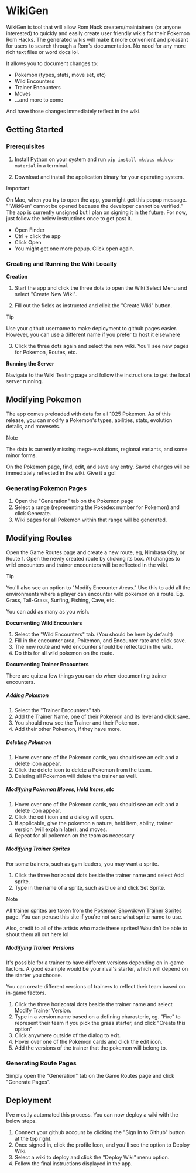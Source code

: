 # WikiGen

WikiGen is tool that will allow Rom Hack creaters/maintainers (or anyone interested) to quickly and easily create user friendly wikis for their Pokemon Rom Hacks. The generated wikis will make it more convenient and pleasant for users to search through a Rom's documentation. No need for any more rich text files or word docs lol.

It allows you to document changes to:

- Pokemon (types, stats, move set, etc)
- Wild Encounters
- Trainer Encounters
- Moves
- ...and more to come

And have those changes immediately reflect in the wiki.

## Getting Started

### Prerequisites

1. Install [Python](https://www.python.org/downloads/) on your system and run `pip install mkdocs mkdocs-material` in a terminal.

2. Download and install the application binary for your operating system.

> [!IMPORTANT]
> On Mac, when you try to open the app, you might get this popup message. "'WikiGen' cannot be opened because the developer cannot be verified."
> The app is currently unsigned but I plan on signing it in the future. For now, just follow the below instructions once to get past it.
> - Open Finder
> - Ctrl + click the app
> - Click Open
> - You might get one more popup. Click open again.

### Creating and Running the Wiki Locally

**Creation**

1. Start the app and click the three dots to open the Wiki Select Menu and select "Create New Wiki".

2. Fill out the fields as instructed and click the "Create Wiki" button.

> [!TIP]
> Use your github username to make deployment to github pages easier.
> However, you can use a different name if you prefer to host it elsewhere

3. Click the three dots again and select the new wiki. You'll see new pages for Pokemon, Routes, etc.

**Running the Server**

Navigate to the Wiki Testing page and follow the instructions to get the local server running.

## Modifying Pokemon

The app comes preloaded with data for all 1025 Pokemon. As of this release, you can modify a Pokemon's types, abilities, stats, evolution details, and movesets.

> [!NOTE]
> The data is currently missing mega-evolutions, regional variants, and some minor forms.

On the Pokemon page, find, edit, and save any entry. Saved changes will be immediately reflected in the wiki. Give it a go!

### Generating Pokemon Pages

1. Open the "Generation" tab on the Pokemon page
2. Select a range (representing the Pokedex number for Pokemon) and click Generate.
3. Wiki pages for all Pokemon within that range will be generated.

## Modifying Routes

Open the Game Routes page and create a new route, eg, Nimbasa City, or Route 1. Open the newly created route by clicking its box. All changes to wild encounters and trainer encounters will be reflected in the wiki.

> [!TIP]
> You'll also see an option to "Modify Encounter Areas." Use this to add all the environments where a player can encounter wild pokemon on a route. Eg. Grass, Tall-Grass, Surfing, Fishing, Cave, etc.
>
> You can add as many as you wish.

**Documenting Wild Encounters**

1. Select the "Wild Encounters" tab. (You should be here by default)
2. Fill in the encounter area, Pokemon, and Encounter rate and click save.
3. The new route and wild encounter should be reflected in the wiki.
4. Do this for all wild pokemon on the route.

**Documenting Trainer Encounters**

There are quite a few things you can do when documenting trainer encounters.

##### Adding Pokemon

1. Select the "Trainer Encounters" tab
2. Add the Trainer Name, one of their Pokemon and its level and click save.
3. You should now see the Trainer and their Pokemon.
4. Add their other Pokemon, if they have more.

##### Deleting Pokemon

1. Hover over one of the Pokemon cards, you should see an edit and a delete icon appear.
2. Click the delete icon to delete a Pokemon from the team.
3. Deleting all Pokemon will delete the trainer as well.


##### Modifying Pokemon Moves, Held Items, etc

1. Hover over one of the Pokemon cards, you should see an edit and a delete icon appear.
2. Click the edit icon and a dialog will open.
3. If applicable, give the pokemon a nature, held item, ability, trainer version (will explain later), and moves.
4. Repeat for all pokemon on the team as necessary

##### Modifying Trainer Sprites

For some trainers, such as gym leaders, you may want a sprite.

1. Click the three horizontal dots beside the trainer name and select Add sprite.
2. Type in the name of a sprite, such as blue and click Set Sprite.

> [!NOTE]
> All trainer sprites are taken from the [Pokemon Showdown Trainer Sprites](https://play.pokemonshowdown.com/sprites/trainers/) page.
> You can peruse this site if you're not sure what sprite name to use.
>
> Also, credit to all of the artists who made these sprites! Wouldn't be able to shout them all out here lol

##### Modifying Trainer Versions

It's possible for a trainer to have different versions depending on in-game factors. A good example would be your rival's starter, which will depend on the starter you choose.

You can create different versions of trainers to reflect their team based on in-game factors.

1. Click the three horizontal dots beside the trainer name and select Modify Trainer Version.
2. Type in a version name based on a defining charasteric, eg. "Fire" to represent their team if you pick the grass starter, and click "Create this option"
3. Click anywhere outside of the dialog to exit.
4. Hover over one of the Pokemon cards and click the edit icon.
5. Add the versions of the trainer that the pokemon will belong to.

### Generating Route Pages

Simply open the "Generation" tab on the Game Routes page and click "Generate Pages".

## Deployment

I've mostly automated this process. You can now deploy a wiki with the below steps.

1. Connect your github account by clicking the "Sign In to Github" button at the top right.
2. Once signed in, click the profile Icon, and you'll see the option to Deploy Wiki.
3. Select a wiki to deploy and click the "Deploy Wiki" menu option.
4. Follow the final instructions displayed in the app.
